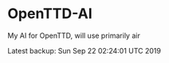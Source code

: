 # OpenTTD-AI
My AI for OpenTTD, will use primarily air

Latest backup: Sun Sep 22 02:24:01 UTC 2019
